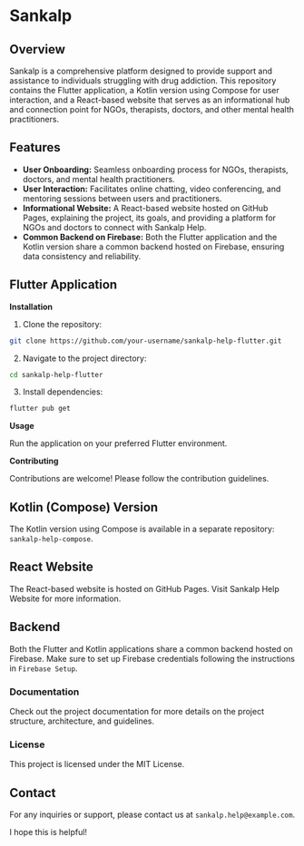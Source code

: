 # Sankalp

## Overview

Sankalp is a comprehensive platform designed to provide support and assistance to individuals struggling with drug addiction. This repository contains the Flutter application, a Kotlin version using Compose for user interaction, and a React-based website that serves as an informational hub and connection point for NGOs, therapists, doctors, and other mental health practitioners.

## Features

* **User Onboarding:** Seamless onboarding process for NGOs, therapists, doctors, and mental health practitioners.
* **User Interaction:** Facilitates online chatting, video conferencing, and mentoring sessions between users and practitioners.
* **Informational Website:** A React-based website hosted on GitHub Pages, explaining the project, its goals, and providing a platform for NGOs and doctors to connect with Sankalp Help.
* **Common Backend on Firebase:** Both the Flutter application and the Kotlin version share a common backend hosted on Firebase, ensuring data consistency and reliability.

## Flutter Application

**Installation**

1. Clone the repository:

```bash
git clone https://github.com/your-username/sankalp-help-flutter.git
```

2. Navigate to the project directory:

```bash
cd sankalp-help-flutter
```

3. Install dependencies:

```bash
flutter pub get
```

**Usage**

Run the application on your preferred Flutter environment.

**Contributing**

Contributions are welcome! Please follow the contribution guidelines.

## Kotlin (Compose) Version

The Kotlin version using Compose is available in a separate repository: `sankalp-help-compose`.

## React Website

The React-based website is hosted on GitHub Pages. Visit Sankalp Help Website for more information.

## Backend

Both the Flutter and Kotlin applications share a common backend hosted on Firebase. Make sure to set up Firebase credentials following the instructions in `Firebase Setup`.

### Documentation

Check out the project documentation for more details on the project structure, architecture, and guidelines.

### License

This project is licensed under the MIT License.

## Contact

For any inquiries or support, please contact us at `sankalp.help@example.com`.

I hope this is helpful!
